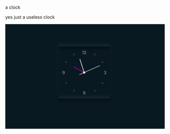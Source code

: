 a clock 

yes just a useless clock 
<p align="center">
  <a href="https://github.com/akuma-Dhruv/jss-clock/blob/master/final.PNG">
    <img src="https://github.com/akuma-Dhruv/jss-clock/blob/master/final.PNG"/>
	</a>
	</p>